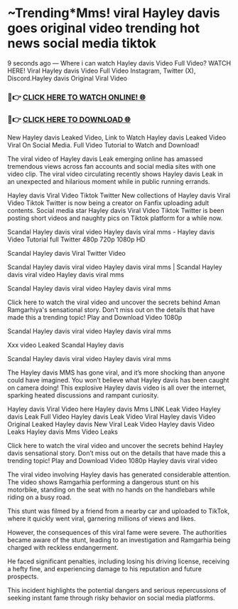 # ~Trending*Mms! viral Hayley davis goes original video trending hot news social media tiktok

9 seconds ago — Where i can watch Hayley davis Video Full Video? WATCH HERE! Viral Hayley davis Video Full Video Instagram, Twitter (X), Discord.Hayley davis Original Viral Video

### 🔴👉 [CLICK HERE TO WATCH ONLINE! 🌐](https://nioki.today/viral-leaked-video-watch-free-online/)

### 🔴👉 [CLICK HERE TO DOWNLOAD 🌐](https://nioki.today/viral-leaked-video-watch-free-online/)

New Hayley davis Leaked Video, Link to Watch Hayley davis Leaked Video Viral On Social Media. Full Video Tutorial to Watch and Download!

The viral video of Hayley davis Leak emerging online has amassed tremendous views across fan accounts and social media sites with one video clip. The viral video circulating recently shows Hayley davis Leak in an unexpected and hilarious moment while in public running errands.

Hayley davis Viral Video Tiktok Twitter New collections of Hayley davis Viral Video Tiktok Twitter is now being a creator on Fanfix uploading adult contents. Social media star Hayley davis Viral Video Tiktok Twitter is been posting short videos and naughty pics on Tiktok platform for a while now.

Scandal Hayley davis viral video Hayley davis viral mms - Hayley davis Video Tutorial full Twitter 480p 720p 1080p HD

Scandal Hayley davis Viral Twitter Video

Scandal Hayley davis viral video Hayley davis viral mms | Scandal Hayley davis viral video Hayley davis viral mms

Scandal Hayley davis viral video Hayley davis viral mms

Click here to watch the viral video and uncover the secrets behind Aman Ramgarhiya's sensational story. Don't miss out on the details that have made this a trending topic! Play and Download Video 1080p

Scandal Hayley davis viral video Hayley davis viral mms

Xxx video Leaked Scandal Hayley davis

Scandal Hayley davis viral video Hayley davis viral mms

The Hayley davis MMS has gone viral, and it’s more shocking than anyone could have imagined. You won’t believe what Hayley davis has been caught on camera doing! This explosive Hayley davis video is all over the internet, sparking heated discussions and rampant curiosity.

Hayley davis Viral Video here Hayley davis Mms LINK Leak Video Hayley davis Leak Full Video Hayley davis Leak Video Viral Hayley davis Video Original Leaked Hayley davis New Viral Leak Video Hayley davis Video Leaks Hayley davis Mms Video Leaks

Click here to watch the viral video and uncover the secrets behind Hayley davis sensational story. Don’t miss out on the details that have made this a trending topic! Play and Download Video 1080p Hayley davis viral video

The viral video involving Hayley davis has generated considerable attention. The video shows Ramgarhia performing a dangerous stunt on his motorbike, standing on the seat with no hands on the handlebars while riding on a busy road.

This stunt was filmed by a friend from a nearby car and uploaded to TikTok, where it quickly went viral, garnering millions of views and likes.

However, the consequences of this viral fame were severe. The authorities became aware of the stunt, leading to an investigation and Ramgarhia being charged with reckless endangerment.

He faced significant penalties, including losing his driving license, receiving a hefty fine, and experiencing damage to his reputation and future prospects.

This incident highlights the potential dangers and serious repercussions of seeking instant fame through risky behavior on social media platforms.
